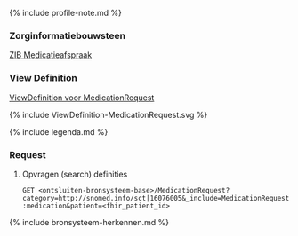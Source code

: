 {% include profile-note.md %}

### Zorginformatiebouwsteen

[ZIB Medicatieafspraak](https://zibs.nl/wiki/MedicationAgreement-v1.0(2017EN))

### View Definition

[ViewDefinition voor MedicationRequest](ViewDefinition-MedicationRequest.json)

<div>
{% include ViewDefinition-MedicationRequest.svg %}
</div>

{% include legenda.md %}

### Request

1. Opvragen (search) definities

    `GET <ontsluiten-bronsysteem-base>/MedicationRequest?category=http://snomed.info/sct|16076005&_include=MedicationRequest:medication&patient=<fhir_patient_id>`

{% include bronsysteem-herkennen.md %}
